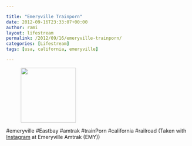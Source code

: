 ```yaml
---

title: "Emeryville Trainporn"
date: 2012-09-16T23:33:07+00:00
author: rami
layout: lifestream 
permalink: /2012/09/16/emeryville-trainporn/
categories: [Lifestream]
tags: [usa, california, emeryville]

---
```


<div id='gallery-79' class='gallery galleryid-1797 gallery-columns-3 gallery-size-thumbnail'>
  <figure class='gallery-item'> 
  
  <div class='gallery-icon landscape'>
    <a href='http://139.59.20.41/2012/09/16/emeryville-eastbay-amtrak-trainporn/attachment/1798/'><img width="150" height="150" src="http://139.59.20.41/wp-content/uploads/2012/09/tumblr_magur8eTgJ1qb4qlko1_1280-150x150.jpg" class="attachment-thumbnail size-thumbnail" alt="" srcset="http://139.59.20.41/wp-content/uploads/2012/09/tumblr_magur8eTgJ1qb4qlko1_1280-150x150.jpg 150w, http://139.59.20.41/wp-content/uploads/2012/09/tumblr_magur8eTgJ1qb4qlko1_1280-300x300.jpg 300w, http://139.59.20.41/wp-content/uploads/2012/09/tumblr_magur8eTgJ1qb4qlko1_1280-100x100.jpg 100w, http://139.59.20.41/wp-content/uploads/2012/09/tumblr_magur8eTgJ1qb4qlko1_1280.jpg 612w" sizes="100vw" /></a>
  </div></figure>
</div>

#emeryville #Eastbay #amtrak #trainPorn #california #railroad (Taken with [Instagram](http://instagram.com) at Emeryville Amtrak (EMY))
